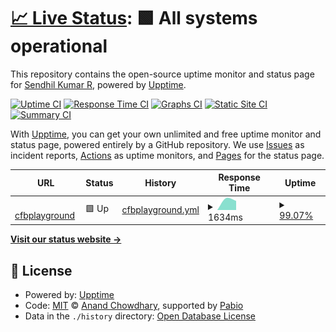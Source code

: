 # [📈 Live Status](https://codingarchitect.github.io/cfbplayground-upptime): <!--live status--> **🟩 All systems operational**

This repository contains the open-source uptime monitor and status page for [Sendhil Kumar R](http://codingarchitect.wordpress.com), powered by [Upptime](https://github.com/upptime/upptime).

[![Uptime CI](https://github.com/codingarchitect/cfbplayground-upptime/workflows/Uptime%20CI/badge.svg)](https://github.com/codingarchitect/cfbplayground-upptime/actions?query=workflow%3A%22Uptime+CI%22)
[![Response Time CI](https://github.com/codingarchitect/cfbplayground-upptime/workflows/Response%20Time%20CI/badge.svg)](https://github.com/codingarchitect/cfbplayground-upptime/actions?query=workflow%3A%22Response+Time+CI%22)
[![Graphs CI](https://github.com/codingarchitect/cfbplayground-upptime/workflows/Graphs%20CI/badge.svg)](https://github.com/codingarchitect/cfbplayground-upptime/actions?query=workflow%3A%22Graphs+CI%22)
[![Static Site CI](https://github.com/codingarchitect/cfbplayground-upptime/workflows/Static%20Site%20CI/badge.svg)](https://github.com/codingarchitect/cfbplayground-upptime/actions?query=workflow%3A%22Static+Site+CI%22)
[![Summary CI](https://github.com/codingarchitect/cfbplayground-upptime/workflows/Summary%20CI/badge.svg)](https://github.com/codingarchitect/cfbplayground-upptime/actions?query=workflow%3A%22Summary+CI%22)

With [Upptime](https://upptime.js.org), you can get your own unlimited and free uptime monitor and status page, powered entirely by a GitHub repository. We use [Issues](https://github.com/codingarchitect/cfbplayground-upptime/issues) as incident reports, [Actions](https://github.com/codingarchitect/cfbplayground-upptime/actions) as uptime monitors, and [Pages](https://codingarchitect.github.io/cfbplayground-upptime) for the status page.

<!--start: status pages-->
<!-- This summary is generated by Upptime (https://github.com/upptime/upptime) -->
<!-- Do not edit this manually, your changes will be overwritten -->
<!-- prettier-ignore -->
| URL | Status | History | Response Time | Uptime |
| --- | ------ | ------- | ------------- | ------ |
| <img alt="" src="https://icons.duckduckgo.com/ip3/cfbplayground.santhanandaswamigal.org.ico" height="13"> [cfbplayground](https://cfbplayground.santhanandaswamigal.org) | 🟩 Up | [cfbplayground.yml](https://github.com/codingarchitect/cfbplayground-uptime/commits/HEAD/history/cfbplayground.yml) | <details><summary><img alt="Response time graph" src="./graphs/cfbplayground/response-time-week.png" height="20"> 1634ms</summary><br><a href="https://codingarchitect.github.io/cfbplayground-uptime/history/cfbplayground"><img alt="Response time 1634" src="https://img.shields.io/endpoint?url=https%3A%2F%2Fraw.githubusercontent.com%2Fcodingarchitect%2Fcfbplayground-uptime%2FHEAD%2Fapi%2Fcfbplayground%2Fresponse-time.json"></a><br><a href="https://codingarchitect.github.io/cfbplayground-uptime/history/cfbplayground"><img alt="24-hour response time 1634" src="https://img.shields.io/endpoint?url=https%3A%2F%2Fraw.githubusercontent.com%2Fcodingarchitect%2Fcfbplayground-uptime%2FHEAD%2Fapi%2Fcfbplayground%2Fresponse-time-day.json"></a><br><a href="https://codingarchitect.github.io/cfbplayground-uptime/history/cfbplayground"><img alt="7-day response time 1634" src="https://img.shields.io/endpoint?url=https%3A%2F%2Fraw.githubusercontent.com%2Fcodingarchitect%2Fcfbplayground-uptime%2FHEAD%2Fapi%2Fcfbplayground%2Fresponse-time-week.json"></a><br><a href="https://codingarchitect.github.io/cfbplayground-uptime/history/cfbplayground"><img alt="30-day response time 1634" src="https://img.shields.io/endpoint?url=https%3A%2F%2Fraw.githubusercontent.com%2Fcodingarchitect%2Fcfbplayground-uptime%2FHEAD%2Fapi%2Fcfbplayground%2Fresponse-time-month.json"></a><br><a href="https://codingarchitect.github.io/cfbplayground-uptime/history/cfbplayground"><img alt="1-year response time 1634" src="https://img.shields.io/endpoint?url=https%3A%2F%2Fraw.githubusercontent.com%2Fcodingarchitect%2Fcfbplayground-uptime%2FHEAD%2Fapi%2Fcfbplayground%2Fresponse-time-year.json"></a></details> | <details><summary><a href="https://codingarchitect.github.io/cfbplayground-uptime/history/cfbplayground">99.07%</a></summary><a href="https://codingarchitect.github.io/cfbplayground-uptime/history/cfbplayground"><img alt="All-time uptime 99.07%" src="https://img.shields.io/endpoint?url=https%3A%2F%2Fraw.githubusercontent.com%2Fcodingarchitect%2Fcfbplayground-uptime%2FHEAD%2Fapi%2Fcfbplayground%2Fuptime.json"></a><br><a href="https://codingarchitect.github.io/cfbplayground-uptime/history/cfbplayground"><img alt="24-hour uptime 99.07%" src="https://img.shields.io/endpoint?url=https%3A%2F%2Fraw.githubusercontent.com%2Fcodingarchitect%2Fcfbplayground-uptime%2FHEAD%2Fapi%2Fcfbplayground%2Fuptime-day.json"></a><br><a href="https://codingarchitect.github.io/cfbplayground-uptime/history/cfbplayground"><img alt="7-day uptime 99.07%" src="https://img.shields.io/endpoint?url=https%3A%2F%2Fraw.githubusercontent.com%2Fcodingarchitect%2Fcfbplayground-uptime%2FHEAD%2Fapi%2Fcfbplayground%2Fuptime-week.json"></a><br><a href="https://codingarchitect.github.io/cfbplayground-uptime/history/cfbplayground"><img alt="30-day uptime 99.07%" src="https://img.shields.io/endpoint?url=https%3A%2F%2Fraw.githubusercontent.com%2Fcodingarchitect%2Fcfbplayground-uptime%2FHEAD%2Fapi%2Fcfbplayground%2Fuptime-month.json"></a><br><a href="https://codingarchitect.github.io/cfbplayground-uptime/history/cfbplayground"><img alt="1-year uptime 99.07%" src="https://img.shields.io/endpoint?url=https%3A%2F%2Fraw.githubusercontent.com%2Fcodingarchitect%2Fcfbplayground-uptime%2FHEAD%2Fapi%2Fcfbplayground%2Fuptime-year.json"></a></details>

<!--end: status pages-->

[**Visit our status website →**](https://codingarchitect.github.io/cfbplayground-upptime)

## 📄 License

- Powered by: [Upptime](https://github.com/upptime/upptime)
- Code: [MIT](./LICENSE) © [Anand Chowdhary](https://anandchowdhary.com), supported by [Pabio](https://pabio.com)
- Data in the `./history` directory: [Open Database License](https://opendatacommons.org/licenses/odbl/1-0/)
